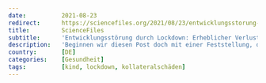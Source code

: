 ```yaml
---
date:          2021-08-23
redirect:      https://sciencefiles.org/2021/08/23/entwicklungsstorung-durch-lockdown-erheblicher-verlust-kognitiver-und-motorischer-fahigkeiten-bei-kleinkindern-neue-studie/
title:         ScienceFiles
subtitle:      'Entwicklungsstörung durch Lockdown: Erheblicher Verlust kognitiver und motorischer Fähigkeiten bei Kleinkindern [Neue Studie]'
description:   'Beginnen wir diesen Post doch mit einer Feststellung, die wir schon so oft getroffen haben: In ihrem Bemühen, die Menschheit vor einem mittelmäßigen und für die meisten Menschen ungefährlichen Pathogen, SARS-CoV-2, zu retten, gehen Polit-Darsteller über Leichen. In ihrer Fixierung auf Zahlen positiv Getesteter, die man mit einem normal-funktionierenden menschlichen Gehirn nicht mehr in Einklang…'
country:       [DE]
categories:    [Gesundheit]
tags:          [kind, lockdown, kollateralschäden]
---
```

